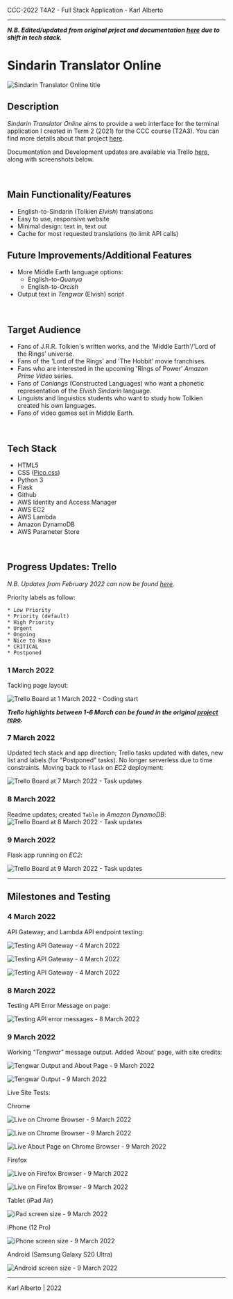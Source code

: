 CCC-2022 T4A2 - Full Stack Application - Karl Alberto

---

___N.B. Edited/updated from original prject and documentation [here](https://github.com/Kei-Eff/T4A2_Final) due to shift in tech stack.___

# Sindarin Translator Online

![Sindarin Translator Online title](./docs/img/sto_title.png)

## Description

_Sindarin Translator Online_ aims to provide a web interface for the terminal application I created in Term 2 (2021) for the CCC course (T2A3). You can find more details about that project [here](https://github.com/Kei-Eff/sindarin-translator-online).

Documentation and Development updates are available via Trello [here](https://trello.com/b/5FlPl44f/t4a2-sindarin-translator-online), along with screenshots below.

<br>


## Main Functionality/Features

* English-to-Sindarin (Tolkien _Elvish_) translations
* Easy to use, responsive website
* Minimal design: text in, text out
* Cache for most requested translations (to limit API calls)

## Future Improvements/Additional Features

* More Middle Earth language options:
    * English-to-_Quenya_
    * English-to-_Orcish_
* Output text in _Tengwar_ (Elvish) script

<br>


## Target Audience

* Fans of J.R.R. Tolkien's written works, and the 'Middle Earth'/'Lord of the Rings' universe.
* Fans of the 'Lord of the Rings' and 'The Hobbit' movie franchises.
* Fans who are interested in the upcoming 'Rings of Power' _Amazon Prime Video_ series.
* Fans of _Conlangs_ (Constructed Languages) who want a phonetic representation of the _Elvish Sindarin_ language.
* Linguists and linguistics students who want to study how Tolkien created his own languages.
* Fans of video games set in Middle Earth.

<br>


## Tech Stack

* HTML5
* CSS ([Pico.css](https://picocss.com/))
* Python 3
* Flask
* Github
* AWS Identity and Access Manager
* AWS EC2
* AWS Lambda
* Amazon DynamoDB
* AWS Parameter Store

<br>


## Progress Updates: Trello

_N.B. Updates from February 2022 can now be found [here](./docs/trello_updates_feb_2022.md)._

Priority labels as follow:

    * Low Priority
    * Priority (default)
    * High Priority
    * Urgent
    * Ongoing
    * Nice to Have
    * CRITICAL
    * Postponed

### 1 March 2022

Tackling page layout:

![Trello Board at 1 March 2022 - Coding start](./docs/img/trello/mar_2022/Trello_01.03.2022a.png)

___Trello highlights between 1-6 March can be found in the original [project repo](https://github.com/Kei-Eff/T4A2_Final).___

### 7 March 2022

Updated tech stack and app direction; Trello tasks updated with dates, new list and labels (for "Postponed" tasks). No longer serverless due to time constraints. Moving back to `Flask` on _EC2_ deployment:

![Trello Board at 7 March 2022 - Task updates](./docs/img/trello/mar_2022/Trello_07.03.2022a.png)

### 8 March 2022

Readme updates; created `Table` in _Amazon DynamoDB_:
![Trello Board at 8 March 2022 - Task updates](./docs/img/trello/mar_2022/Trello_08.03.2022a.png)

### 9 March 2022

Flask app running on _EC2_:

![Trello Board at 9 March 2022 - Task updates](./docs/img/trello/mar_2022/Trello_09.03.2022a.png)


---


## Milestones and Testing

### 4 March 2022

API Gateway; and Lambda API endpoint testing:

![Testing API Gateway - 4 March 2022](./docs/img/milestones/API_Gateway_Testing_04.03.2022a.png)

![Testing API Gateway - 4 March 2022](./docs/img/milestones/API_Gateway_Testing_04.03.2022b.png)

![Testing API Gateway - 4 March 2022](./docs/img/milestones/Lambda_Testing_04.03.2022a.png)

### 8 March 2022

Testing API Error Message on page:

![Testing API error messages - 8 March 2022](./docs/img/milestones/ErrorTesting_SindarinAPI_08.03.2022a.png)

### 9 March 2022

Working _"Tengwar"_ message output. Added 'About' page, with site credits:

![Tengwar Output and About Page - 9 March 2022](./docs/img/milestones/Added_About_Page_09.03.2022.png)

![Tengwar Output - 9 March 2022](./docs/img/milestones/TengwarFont_Working_09.03.2022.png)

Live Site Tests:

Chrome

![Live on Chrome Browser - 9 March 2022](./docs/img/milestones/LiveSiteTest_Chrome_09.03.2022a.png)

![Live on Chrome Browser - 9 March 2022](./docs/img/milestones/LiveSiteTest_Chrome_09.03.2022b.png)

![Live About Page on Chrome Browser - 9 March 2022](./docs/img/milestones/LiveSiteTest_AboutPage_09.03.2022a.png)

Firefox

![Live on Firefox Browser - 9 March 2022](./docs/img/milestones/LiveSiteTest_Firefox_09.03.2022a.png)

![Live on Firefox Browser - 9 March 2022](./docs/img/milestones/LiveSiteTest_Firefox_09.03.2022b.png)

Tablet (iPad Air)

![iPad screen size - 9 March 2022](./docs/img/milestones/LiveSiteTest_Tablet_09.03.2022a.png)

iPhone (12 Pro)

![iPhone screen size - 9 March 2022](./docs/img/milestones/LiveSiteTest_iPhone_09.03.2022a.png)

Android (Samsung Galaxy S20 Ultra)

![Android screen size - 9 March 2022](./docs/img/milestones/LiveSiteTest_Android_09.03.2022a.png)



---

Karl Alberto | 2022